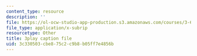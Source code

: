 ```yaml
---
content_type: resource
description: ''
file: https://ol-ocw-studio-app-production.s3.amazonaws.com/courses/3-60-symmetry-structure-and-tensor-properties-of-materials-fall-2005/3c330503cbe875c2c9b8b05ff7e4856b_1v17Gfdydfg.srt
file_type: application/x-subrip
resourcetype: Other
title: 3play caption file
uid: 3c330503-cbe8-75c2-c9b8-b05ff7e4856b
---
```

